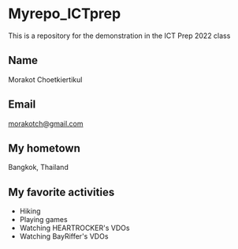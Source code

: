 # Myrepo_ICTprep
This is a repository for the demonstration in the ICT Prep 2022 class


## Name
Morakot Choetkiertikul

## Email
morakotch@gmail.com

## My hometown
Bangkok, Thailand

## My favorite activities 
* Hiking
* Playing games
* Watching HEARTROCKER's VDOs
* Watching BayRiffer's VDOs

